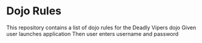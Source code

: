 Dojo Rules
==========

This repository contains a list of dojo rules for the Deadly Vipers dojo
Given user launches application
Then user enters username and password
